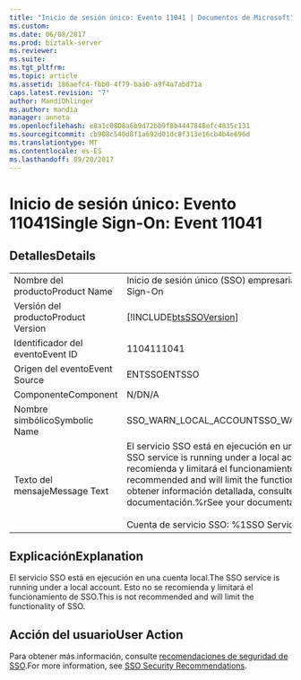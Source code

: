 ```yaml
---
title: "Inicio de sesión único: Evento 11041 | Documentos de Microsoft"
ms.custom: 
ms.date: 06/08/2017
ms.prod: biztalk-server
ms.reviewer: 
ms.suite: 
ms.tgt_pltfrm: 
ms.topic: article
ms.assetid: 186aefc4-fbb0-4f79-baa0-a9f4a7abd71a
caps.latest.revision: "7"
author: MandiOhlinger
ms.author: mandia
manager: anneta
ms.openlocfilehash: e8a1c0808a6b9d72bb9f8b4447848efc4835c131
ms.sourcegitcommit: cb908c540d8f1a692d01dc8f313e16cb4b4e696d
ms.translationtype: MT
ms.contentlocale: es-ES
ms.lasthandoff: 09/20/2017
---
```

# <a name="single-sign-on-event-11041"></a><span data-ttu-id="45c3d-102">Inicio de sesión único: Evento 11041</span><span class="sxs-lookup"><span data-stu-id="45c3d-102">Single Sign-On: Event 11041</span></span>
## <a name="details"></a><span data-ttu-id="45c3d-103">Detalles</span><span class="sxs-lookup"><span data-stu-id="45c3d-103">Details</span></span>  
  
|||  
|-|-|  
|<span data-ttu-id="45c3d-104">Nombre del producto</span><span class="sxs-lookup"><span data-stu-id="45c3d-104">Product Name</span></span>|<span data-ttu-id="45c3d-105">Inicio de sesión único (SSO) empresarial</span><span class="sxs-lookup"><span data-stu-id="45c3d-105">Enterprise Single Sign-On</span></span>|  
|<span data-ttu-id="45c3d-106">Versión del producto</span><span class="sxs-lookup"><span data-stu-id="45c3d-106">Product Version</span></span>|[!INCLUDE[btsSSOVersion](../includes/btsssoversion-md.md)]|  
|<span data-ttu-id="45c3d-107">Identificador del evento</span><span class="sxs-lookup"><span data-stu-id="45c3d-107">Event ID</span></span>|<span data-ttu-id="45c3d-108">11041</span><span class="sxs-lookup"><span data-stu-id="45c3d-108">11041</span></span>|  
|<span data-ttu-id="45c3d-109">Origen del evento</span><span class="sxs-lookup"><span data-stu-id="45c3d-109">Event Source</span></span>|<span data-ttu-id="45c3d-110">ENTSSO</span><span class="sxs-lookup"><span data-stu-id="45c3d-110">ENTSSO</span></span>|  
|<span data-ttu-id="45c3d-111">Componente</span><span class="sxs-lookup"><span data-stu-id="45c3d-111">Component</span></span>|<span data-ttu-id="45c3d-112">N/D</span><span class="sxs-lookup"><span data-stu-id="45c3d-112">N/A</span></span>|  
|<span data-ttu-id="45c3d-113">Nombre simbólico</span><span class="sxs-lookup"><span data-stu-id="45c3d-113">Symbolic Name</span></span>|<span data-ttu-id="45c3d-114">SSO_WARN_LOCAL_ACCOUNT</span><span class="sxs-lookup"><span data-stu-id="45c3d-114">SSO_WARN_LOCAL_ACCOUNT</span></span>|  
|<span data-ttu-id="45c3d-115">Texto del mensaje</span><span class="sxs-lookup"><span data-stu-id="45c3d-115">Message Text</span></span>|<span data-ttu-id="45c3d-116">El servicio SSO está en ejecución en una cuenta local.</span><span class="sxs-lookup"><span data-stu-id="45c3d-116">The SSO service is running under a local account.</span></span> <span data-ttu-id="45c3d-117">Esto no se recomienda y limitará el funcionamiento de SSO.</span><span class="sxs-lookup"><span data-stu-id="45c3d-117">This is not recommended and will limit the functionality of SSO.</span></span> <span data-ttu-id="45c3d-118">Para obtener información detallada, consulte la documentación.%r</span><span class="sxs-lookup"><span data-stu-id="45c3d-118">See your documentation for details.%r</span></span><br /><br /> <span data-ttu-id="45c3d-119">Cuenta de servicio SSO: %1</span><span class="sxs-lookup"><span data-stu-id="45c3d-119">SSO Service Account: %1</span></span>|  
  
## <a name="explanation"></a><span data-ttu-id="45c3d-120">Explicación</span><span class="sxs-lookup"><span data-stu-id="45c3d-120">Explanation</span></span>  
 <span data-ttu-id="45c3d-121">El servicio SSO está en ejecución en una cuenta local.</span><span class="sxs-lookup"><span data-stu-id="45c3d-121">The SSO service is running under a local account.</span></span> <span data-ttu-id="45c3d-122">Esto no se recomienda y limitará el funcionamiento de SSO.</span><span class="sxs-lookup"><span data-stu-id="45c3d-122">This is not recommended and will limit the functionality of SSO.</span></span>  
  
## <a name="user-action"></a><span data-ttu-id="45c3d-123">Acción del usuario</span><span class="sxs-lookup"><span data-stu-id="45c3d-123">User Action</span></span>  
 <span data-ttu-id="45c3d-124">Para obtener más información, consulte [recomendaciones de seguridad de SSO](../core/sso-security-recommendations.md).</span><span class="sxs-lookup"><span data-stu-id="45c3d-124">For more information, see [SSO Security Recommendations](../core/sso-security-recommendations.md).</span></span>
